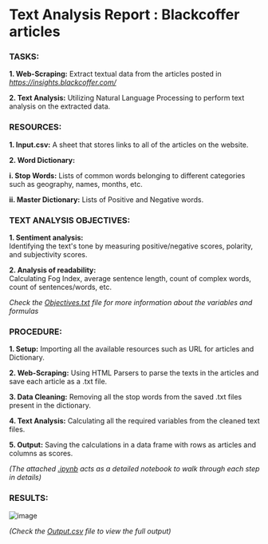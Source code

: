 # Text Analysis Report : Blackcoffer articles

### TASKS: 
  **1. Web-Scraping:** Extract textual data from the articles posted in _https://insights.blackcoffer.com/_
  
  **2. Text Analysis:** Utilizing Natural Language Processing to perform text analysis on the extracted data.
     
### RESOURCES:
  **1. Input.csv:** A sheet that stores links to all of the articles on the website.
  
  **2. Word Dictionary:** 

  **i. Stop Words:** Lists of common words belonging to different categories such as geography, names, months, etc.

  **ii. Master Dictionary:** Lists of Positive and Negative words.

### TEXT ANALYSIS OBJECTIVES:
  **1. Sentiment analysis:**  
  Identifying the text's tone by measuring positive/negative scores, polarity, and subjectivity scores.
  
  **2. Analysis of readability:**  
  Calculating Fog Index, average sentence length, count of complex words, count of sentences/words, etc. 

  _Check the [Objectives.txt](https://github.com/shrideep-tamboli/Text-Analysis/blob/main/Objectives.txt) file for more information about the variables and formulas_
  
### PROCEDURE:
**1. Setup:** Importing all the available resources such as URL for articles and Dictionary.

**2. Web-Scraping:** Using HTML Parsers to parse the texts in the articles and save each article as a .txt file.

**3. Data Cleaning:** Removing all the stop words from the saved .txt files present in the dictionary.

**4. Text Analysis:** Calculating all the required variables from the cleaned text files.

**5. Output:** Saving the calculations in a data frame with rows as articles and columns as scores. 

_(The attached [.ipynb](https://github.com/shrideep-tamboli/Text-Analysis/blob/main/Blackcoffer_Text_Analysis.ipynb) acts as a detailed notebook to walk through each step in details)_

### RESULTS: 
![image](https://github.com/shrideep-tamboli/Text-Analysis/assets/110283522/337c8b12-89b7-41f4-bcbb-8bc83bd4a89a)

_(Check the [Output.csv](https://github.com/shrideep-tamboli/Text-Analysis/blob/main/Output.csv) file to view the full output)_

